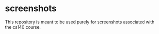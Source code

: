 # screenshots

This repository is meant to be used purely for screenshots associated with the cs140 course.
